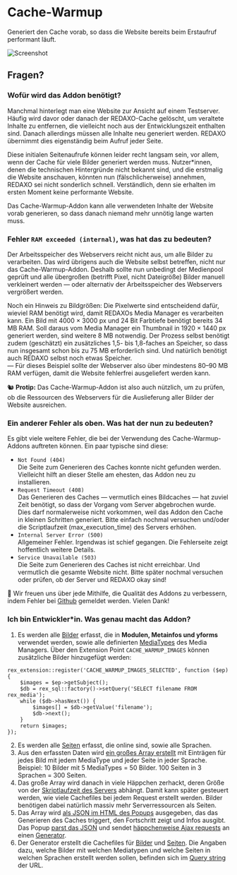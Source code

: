 # Cache-Warmup

Generiert den Cache vorab, so dass die Website bereits beim Erstaufruf performant läuft.

![Screenshot](https://raw.githubusercontent.com/FriendsOfREDAXO/cache-warmup/assets/cache-warmup.jpg)

## Fragen?

### Wofür wird das Addon benötigt?

Manchmal hinterlegt man eine Website zur Ansicht auf einem Testserver. Häufig wird davor oder danach der REDAXO-Cache gelöscht, um veraltete Inhalte zu entfernen, die vielleicht noch aus der Entwicklungszeit enthalten sind. Danach allerdings müssen alle Inhalte neu generiert werden. REDAXO übernimmt dies eigenständig beim Aufruf jeder Seite.

Diese initialen Seitenaufrufe können leider recht langsam sein, vor allem, wenn der Cache für viele Bilder generiert werden muss. Nutzer*innen, denen die technischen Hintergründe nicht bekannt sind, und die erstmalig die Website anschauen, könnten nun (fälschlicherweise) annehmen, REDAXO sei nicht sonderlich schnell. Verständlich, denn sie erhalten im ersten Moment keine performante Website.

Das Cache-Warmup-Addon kann alle verwendeten Inhalte der Website vorab generieren, so dass danach niemand mehr unnötig lange warten muss.

### Fehler `RAM exceeded (internal)`, was hat das zu bedeuten?

Der Arbeitsspeicher des Webservers reicht nicht aus, um alle Bilder zu verarbeiten. Das wird übrigens auch die Website selbst betreffen, nicht nur das Cache-Warmup-Addon. Deshalb sollte nun unbedingt der Medienpool geprüft und alle übergroßen (betrifft Pixel, nicht Dateigröße) Bilder manuell verkleinert werden — oder alternativ der Arbeitsspeicher des Webservers vergrößert werden.

Noch ein Hinweis zu Bildgrößen: Die Pixelwerte sind entscheidend dafür, wieviel RAM benötigt wird, damit REDAXOs Media Manager es verarbeiten kann. Ein Bild mit 4000 × 3000 px und 24 Bit Farbtiefe benötigt bereits 34 MB RAM. Soll daraus vom Media Manager ein Thumbnail in 1920 × 1440 px generiert werden, sind weitere 8 MB notwendig. Der Prozess selbst benötigt zudem (geschätzt) ein zusätzliches 1,5- bis 1,8-faches an Speicher, so dass nun insgesamt schon bis zu 75 MB erforderlich sind. Und natürlich benötigt auch REDAXO selbst noch etwas Speicher.  
— Für dieses Beispiel sollte der Webserver also über mindestens 80–90 MB RAM verfügen, damit die Website fehlerfrei ausgeliefert werden kann.

🐿 __Protip:__ Das Cache-Warmup-Addon ist also auch nützlich, um zu prüfen, ob die Ressourcen des Webservers für die Auslieferung aller Bilder der Website ausreichen.

### Ein anderer Fehler als oben. Was hat der nun zu bedeuten?

Es gibt viele weitere Fehler, die bei der Verwendung des Cache-Warmup-Addons auftreten können. Ein paar typische sind diese:

* `Not Found (404)`  
Die Seite zum Generieren des Caches konnte nicht gefunden werden. Vielleicht hilft an dieser Stelle am ehesten, das Addon neu zu installieren.
* `Request Timeout (408)`  
Das Generieren des Caches — vermutlich eines Bildcaches — hat zuviel Zeit benötigt, so dass der Vorgang vom Server abgebrochen wurde. Dies darf normalerweise nicht vorkommen, weil das Addon den Cache in kleinen Schritten generiert. Bitte einfach nochmal versuchen und/oder die Scriptlaufzeit (max\_execution\_time) des Servers erhöhen.
* `Internal Server Error (500)`  
Allgemeiner Fehler. Irgendwas ist schief gegangen. Die Fehlerseite zeigt hoffentlich weitere Details.
* `Service Unavailable (503)`  
Die Seite zum Generieren des Caches ist nicht erreichbar. Und vermutlich die gesamte Website nicht. Bitte später nochmal versuchen oder prüfen, ob der Server und REDAXO okay sind!

💯 Wir freuen uns über jede Mithilfe, die Qualität des Addons zu verbessern, indem Fehler bei [Github](https://github.com/FriendsOfREDAXO/cache_warmup/issues) gemeldet werden. Vielen Dank!

### Ich bin Entwickler*in. Was genau macht das Addon?

1. Es werden alle [Bilder](https://github.com/FriendsOfREDAXO/cache_warmup/blob/master/lib/selector.php#L31) erfasst, die in __Modulen, Metainfos und yforms__ verwendet werden, sowie alle definierten [MediaTypes](https://github.com/FriendsOfREDAXO/cache_warmup/blob/master/lib/selector.php#L201) des Media Managers. Über den Extension Point `CACHE_WARMUP_IMAGES` können zusätzliche Bilder hinzugefügt werden:
```
rex_extension::register('CACHE_WARMUP_IMAGES_SELECTED', function ($ep)
{
    $images = $ep->getSubject();
    $db = rex_sql::factory()->setQuery('SELECT filename FROM rex_media');
    while ($db->hasNext()) {
        $images[] = $db->getValue('filename');
        $db->next();
    }
    return $images;
});
```
2. Es werden alle [Seiten](https://github.com/FriendsOfREDAXO/cache_warmup/blob/master/lib/selector.php#L224) erfasst, die online sind, sowie alle Sprachen.
3. Aus den erfassten Daten wird [ein großes Array erstellt](https://github.com/FriendsOfREDAXO/cache_warmup/blob/master/lib/selector.php#L15) mit Einträgen für jedes Bild mit jedem MediaType und jeder Seite in jeder Sprache. Beispiel: 10 Bilder mit 5 MediaTypes = 50 Bilder. 100 Seiten in 3 Sprachen = 300 Seiten.
4. Das große Array wird danach in viele Häppchen zerhackt, deren Größe von der [Skriptlaufzeit des Servers](https://github.com/FriendsOfREDAXO/cache_warmup/blob/master/boot.php#L19-L21) abhängt. Damit kann später gesteuert werden, wie viele Cachefiles bei jedem Request erstellt werden. Bilder benötigen dabei natürlich massiv mehr Serverressourcen als Seiten.
5. Das Array wird [als JSON im HTML des Popups](https://github.com/FriendsOfREDAXO/cache_warmup/blob/master/pages/warmup.php#L22) ausgegeben, das das Generieren des Caches triggert, den Fortschritt zeigt und Infos ausgibt. Das Popup [parst das JSON](https://github.com/FriendsOfREDAXO/cache_warmup/blob/master/assets/js/cache-warmup.js#L454) und sendet [häppchenweise Ajax requests](https://github.com/FriendsOfREDAXO/cache_warmup/blob/master/assets/js/cache-warmup.js#L380) an einen [Generator](https://github.com/FriendsOfREDAXO/cache_warmup/blob/master/pages/generator.php).
6. Der Generator erstellt die Cachefiles für [Bilder](https://github.com/FriendsOfREDAXO/cache_warmup/blob/master/lib/generator_images.php) und [Seiten](https://github.com/FriendsOfREDAXO/cache_warmup/blob/master/lib/generator_pages.php). Die Angaben dazu, welche Bilder mit welchen Mediatypen und welche Seiten in welchen Sprachen erstellt werden sollen, befinden sich im [Query string](https://github.com/FriendsOfREDAXO/cache_warmup/blob/master/pages/generator.php#L6) der URL.
